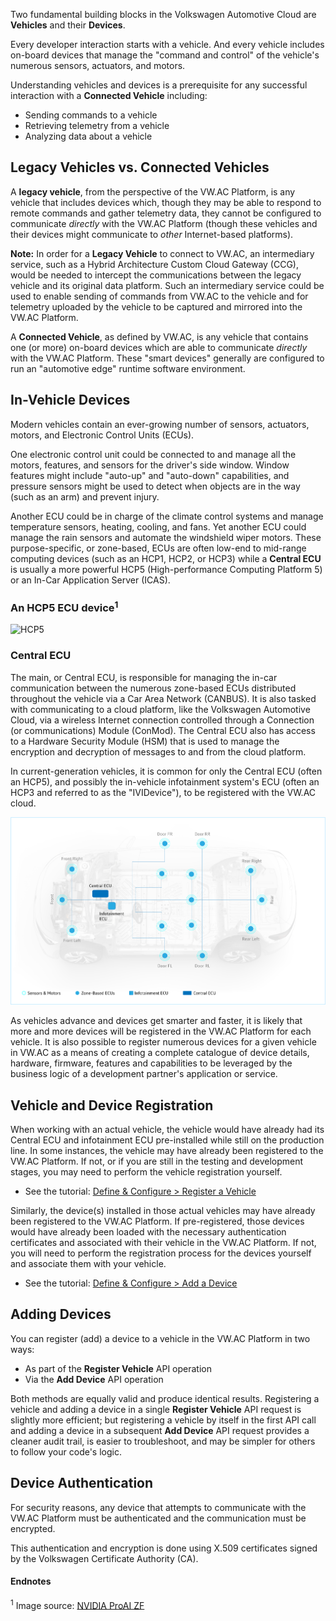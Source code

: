 Two fundamental building blocks in the Volkswagen Automotive Cloud are **Vehicles** and their **Devices**.

Every developer interaction starts with a vehicle. And every vehicle includes on-board devices that manage the "command and control" of the vehicle's numerous sensors, actuators, and motors.

Understanding vehicles and devices is a prerequisite for any successful interaction with a **Connected Vehicle** including:

- Sending commands to a vehicle
- Retrieving telemetry from a vehicle
- Analyzing data about a vehicle


## Legacy Vehicles vs. Connected Vehicles

A **legacy vehicle**, from the perspective of the VW.AC Platform, is any vehicle that includes devices which, though they may be able to respond to remote commands and gather telemetry data, they cannot be configured to communicate *directly* with the VW.AC Platform (though these vehicles and their devices might communicate to *other* Internet-based platforms). 

**Note:** In order for a **Legacy Vehicle** to connect to VW.AC, an intermediary service, such as a Hybrid Architecture Custom Cloud Gateway (CCG), would be needed to intercept the communications between the legacy vehicle and its original data platform. Such an intermediary service could be used to enable sending of commands from VW.AC to the vehicle and for telemetry uploaded by the vehicle to be captured and mirrored into the VW.AC Platform.

A **Connected Vehicle**, as defined by VW.AC, is any vehicle that contains one (or more) on-board devices which are able to communicate *directly* with the VW.AC Platform. These "smart devices" generally are configured to run an "automotive edge" runtime software environment.


## In-Vehicle Devices

Modern vehicles contain an ever-growing number of sensors, actuators, motors, and Electronic Control Units (ECUs).

One electronic control unit could be connected to and manage all the motors, features, and sensors for the driver's side window. Window features might include "auto-up" and "auto-down" capabilities, and pressure sensors might be used to detect when objects are in the way (such as an arm) and prevent injury.

Another ECU could be in charge of the climate control systems and manage temperature sensors, heating, cooling, and fans. Yet another ECU could manage the rain sensors and automate the windshield wiper motors. These purpose-specific, or zone-based, ECUs are often low-end to mid-range computing devices (such as an HCP1, HCP2, or HCP3) while a **Central ECU** is usually a more powerful HCP5 (High-performance Computing Platform 5) or an In-Car Application Server (ICAS).

### An HCP5 ECU device<sup>1</sup>
<img src="../HCP_ZF_ProAI_02.png" alt="HCP5" /> 

### Central ECU
The main, or Central ECU, is responsible for managing the in-car communication between the numerous zone-based ECUs distributed throughout the vehicle via a Car Area Network (CANBUS). It is also tasked with communicating to a cloud platform, like the Volkswagen Automotive Cloud, via a wireless Internet connection controlled through a Connection (or communications) Module (ConMod). The Central ECU also has access to a Hardware Security Module (HSM) that is used to manage the encryption and decryption of messages to and from the cloud platform.

In current-generation vehicles, it is common for only the Central ECU (often an HCP5), and possibly the in-vehicle infotainment system's ECU (often an HCP3 and referred to as the "IVIDevice"), to be registered with the VW.AC cloud.

<img src="../vwdocs/Full-Connected-Vehicle-07b.png" alt="Connected Vehicle" />

As vehicles advance and devices get smarter and faster, it is likely that more and more devices will be registered in the VW.AC Platform for each vehicle. It is also possible to register numerous devices for a given vehicle in VW.AC as a means of creating a complete catalogue of device details, hardware, firmware, features and capabilities to be leveraged by the business logic of a development partner's application or service.


## Vehicle and Device Registration

When working with an actual vehicle, the vehicle would have already had its Central ECU and infotainment ECU pre-installed while still on the production line. In some instances, the vehicle may have already been registered to the VW.AC Platform. If not, or if you are still in the testing and development stages, you may need to perform the vehicle registration yourself.

- See the tutorial: [Define & Configure > Register a Vehicle](/s/document-item?bundleId=vwac-documentation&topicId=training4.0%2FTry-it-01-Register-a-Vehicle.html)

Similarly, the device(s) installed in those actual vehicles may have already been registered to the VW.AC Platform. If pre-registered, those devices would have already been loaded with the necessary authentication certificates and associated with their vehicle in the VW.AC Platform. If not, you will need to perform the registration process for the devices yourself and associate them with your vehicle.

- See the tutorial: [Define & Configure > Add a Device](/s/document-item?bundleId=vwac-documentation&topicId=training4.0%2FTry-it-02-Add-a-Device.html)


## Adding Devices

You can register (add) a device to a vehicle in the VW.AC Platform in two ways:

- As part of the **Register Vehicle** API operation
- Via the **Add Device** API operation

Both methods are equally valid and produce identical results. Registering a vehicle and adding a device in a single **Register Vehicle** API request is slightly more efficient; but registering a vehicle by itself in the first API call and adding a device in a subsequent **Add Device** API request provides a cleaner audit trail, is easier to troubleshoot, and may be simpler for others to follow your code's logic.


## Device Authentication

For security reasons, any device that attempts to communicate with the VW.AC Platform must be authenticated and the communication must be encrypted.

This authentication and encryption is done using X.509 certificates signed by the Volkswagen Certificate Authority (CA).


#### Endnotes

<sup>1</sup> Image source: [NVIDIA ProAI ZF](https://nvidianews.nvidia.com/news/volkswagen-and-nvidia-to-infuse-ai-into-future-vehicle-lineup)
